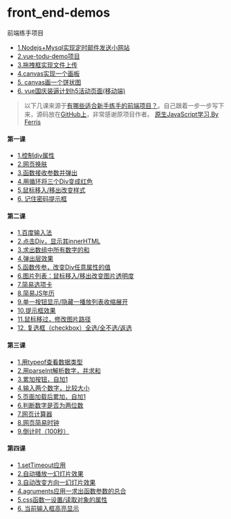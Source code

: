 # front_end-demos
前端练手项目

- <a href="http://remind.fengxianqi.com" target="_blank">1.Nodejs+Mysql实现定时邮件发送小网站</a>
- <a href="http://demo.fengxianqi.com/vue-todo-demo/todo.html" target="_blank">2.vue-todu-demo项目</a>
- <a href="http://demo.fengxianqi.com/drag/index.html" target="_blank">3.拖拽框实现文件上传</a>
- <a href="http://demo.fengxianqi.com/canvas/board.html" target="_blank">4.canvas实现一个画板</a>
- <a href="http://demo.fengxianqi.com/canvas/piechart.html" target="_blank">5. canvas画一个饼状图</a>
- <a href="http://demo.fengxianqi.com/national-h5/index.html" target="_blank">6. vue国庆装逼计划h5活动页面(移动端)</a>


> 以下几课来源于<a href="https://zhuanlan.zhihu.com/p/22766255" target="_blank">有哪些适合新手练手的前端项目？</a>。自己跟着一步一步写下来，源码放在<a href="https://github.com/fengxianqi/front_end-demos" target="_blank">GitHub上</a>，非常感谢原项目作者。
<a href="http://www.fgm.cc/learn/" target="_blank">原生JavaScript学习,By Ferris</a>
#### 第一课
- <a href="http://demo.fengxianqi.com/lesson1/controll-div/" target="_blank">1.控制div属性</a>
- <a href="http://demo.fengxianqi.com/lesson1/change-theme/" target="_blank">2.网页换肤</a>
- <a href="http://demo.fengxianqi.com/lesson1/function-alert/" target="_blank">3.函数接收参数并弹出</a>
- <a href="http://demo.fengxianqi.com/lesson1/loop-change-color/" target="_blank">4.用循环将三个Div变成红色</a>
- <a href="http://demo.fengxianqi.com/lesson1/mouseover-mouseout/" target="_blank">5.鼠标移入/移出改变样式</a>
- <a href="http://demo.fengxianqi.com/lesson1/warn-box/" target="_blank">6. 记住密码提示框</a>
#### 第二课
- <a href="http://demo.fengxianqi.com/lesson2/input-box/" target="_blank">1.百度输入法</a>
- <a href="http://demo.fengxianqi.com/lesson2/alert-innerhtml/" target="_blank">2.点击Div，显示其innerHTML</a>
- <a href="http://demo.fengxianqi.com/lesson2/array-sum/" target="_blank">3.求出数组中所有数字的和</a>
- <a href="http://demo.fengxianqi.com/lesson2/alert-box/" target="_blank">4.弹出层效果</a>
- <a href="http://demo.fengxianqi.com/lesson2/change-prop/" target="_blank">5.函数传参，改变Div任意属性的值</a>
- <a href="http://demo.fengxianqi.com/lesson2/change-opacity/" target="_blank">6.图片列表：鼠标移入/移出改变图片透明度</a>
- <a href="http://demo.fengxianqi.com/lesson2/select-card/" target="_blank">7.简易选项卡</a>
- <a href="http://demo.fengxianqi.com/lesson2/year-calendar/" target="_blank">8.简易JS年历</a>
- <a href="http://demo.fengxianqi.com/lesson2/show-hide/" target="_blank">9.单一按钮显示/隐藏一播放列表收缩展开</a>
- <a href="http://demo.fengxianqi.com/lesson2/show-sign/" target="_blank">10.提示框效果</a>
- <a href="http://demo.fengxianqi.com/lesson2/change-root/" target="_blank">11.鼠标移过，修改图片路径</a>
- <a href="http://demo.fengxianqi.com/lesson2/check-all/" target="_blank">12. 复选框（checkbox）全选/全不选/返选</a>
#### 第三课
- <a href="http://demo.fengxianqi.com/lesson3/typeof/" target="_blank">1.用typeof查看数据类型</a>
- <a href="http://demo.fengxianqi.com/lesson3/parseint/" target="_blank">2.用parseInt解析数字，并求和</a>
- <a href="http://demo.fengxianqi.com/lesson3/accumulation/" target="_blank">3.累加按钮，自加1</a>
- <a href="http://demo.fengxianqi.com/lesson3/compare/" target="_blank">4.输入两个数字，比较大小</a>
- <a href="http://demo.fengxianqi.com/lesson3/interval-plus/" target="_blank">5.页面加载后累加，自加1</a>
- <a href="http://demo.fengxianqi.com/lesson3/istwonum/" target="_blank">6.判断数字是否为两位数</a>
- <a href="http://demo.fengxianqi.com/lesson3/calculator/" target="_blank">7.网页计算器</a>
- <a href="http://demo.fengxianqi.com/lesson3/clock/" target="_blank">8.网页简易时钟</a>
- <a href="http://demo.fengxianqi.com/lesson3/countdown/" target="_blank">9.倒计时（100秒）</a>
#### 第四课
- <a href="http://demo.fengxianqi.com/lesson4/settimeout/" target="_blank">1.setTimeout应用</a>
- <a href="http://demo.fengxianqi.com/lesson4/lanternslide/" target="_blank">2.自动播放一幻灯片效果</a>
- <a href="http://demo.fengxianqi.com/lesson4/lanternslide/" target="_blank">3.自动改变方向一幻灯片效果</a>
- <a href="http://demo.fengxianqi.com/lesson4/arguments/" target="_blank">4.agruments应用一求出函数参数的总合</a>
- <a href="http://demo.fengxianqi.com/lesson4/cssfunction/" target="_blank">5.css函数一设置/读取对象的属性</a>
- <a href="http://demo.fengxianqi.com/lesson4/highlightinput/" target="_blank">6. 当前输入框高亮显示</a>
